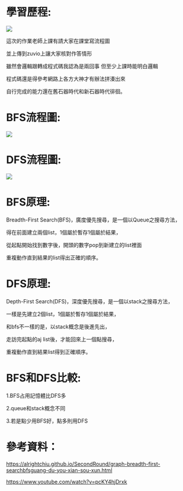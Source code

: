 # 學習歷程:

![](https://open4tech.com/wp-content/uploads/2019/01/BFS-DFS.png)

這次的作業老師上課有請大家在課堂寫流程圖

並上傳到zuvio上讓大家核對作答情形

雖然會邏輯跟轉成程式碼我認為是兩回事 但至少上課時能明白邏輯

程式碼還是得參考網路上各方大神才有辦法拼湊出來

自行完成的能力還在舊石器時代和新石器時代徘徊。

# BFS流程圖:

![](https://github.com/linseanwin/learning-note/blob/master/images/S__61947910.jpg)

# DFS流程圖:

![](https://github.com/linseanwin/learning-note/blob/master/images/S__61947908.jpg)

# BFS原理:

Breadth-First Search(BFS)，廣度優先搜尋，是一個以Queue之搜尋方法，

得在前面建立兩個list，1個屬於暫存1個屬於結果，

從起點開始找到數字後，開頭的數字pop到新建立的list裡面

重複動作直到結果的list得出正確的順序。

# DFS原理:

Depth-First Search(DFS)，深度優先搜尋，是一個以stack之搜尋方法，

一樣是先建立2個list，1個屬於暫存1個屬於結果，

和bfs不一樣的是，以stack概念是後進先出，

走訪完起點的aj list後，才能回來上一個點搜尋，

重複動作直到結果list得到正確順序。

# BFS和DFS比較:

1.BFS占用記憶體比DFS多

2.queue和stack概念不同

3.若是點少用BFS好，點多則用DFS

# 參考資料：

https://alrightchiu.github.io/SecondRound/graph-breadth-first-searchbfsguang-du-you-xian-sou-xun.html

https://www.youtube.com/watch?v=pcKY4hjDrxk









